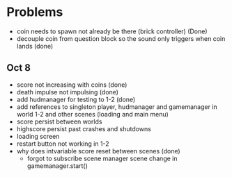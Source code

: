 # Problems

- coin needs to spawn not already be there (brick controller) (Done)
- decouple coin from question block so the sound only triggers when coin lands (done)

## Oct 8 
- score not increasing with coins (done)
- death impulse not impulsing (done)
- add hudmanager for testing to 1-2 (done)
- add references to singleton player, hudmanager and gamemanager in world 1-2 and other scenes (loading and main menu)
- score persist between worlds
- highscore persist past crashes and shutdowns
- loading screen
- restart button not working in 1-2
- why does intvariable score reset between scenes (done)
    - forgot to subscribe scene manager scene change in gamemanager.start()
